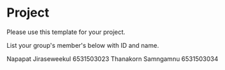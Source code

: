 Project
=============
Please use this template for your project.

List your group's member's below with ID and name.

Napapat Jiraseweekul 6531503023
Thanakorn Samngamnu 6531503034
